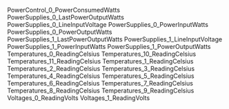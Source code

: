 PowerControl_0_PowerConsumedWatts
PowerSupplies_0_LastPowerOutputWatts
PowerSupplies_0_LineInputVoltage
PowerSupplies_0_PowerInputWatts
PowerSupplies_0_PowerOutputWatts
PowerSupplies_1_LastPowerOutputWatts
PowerSupplies_1_LineInputVoltage
PowerSupplies_1_PowerInputWatts
PowerSupplies_1_PowerOutputWatts
Temperatures_0_ReadingCelsius
Temperatures_10_ReadingCelsius
Temperatures_11_ReadingCelsius
Temperatures_1_ReadingCelsius
Temperatures_2_ReadingCelsius
Temperatures_3_ReadingCelsius
Temperatures_4_ReadingCelsius
Temperatures_5_ReadingCelsius
Temperatures_6_ReadingCelsius
Temperatures_7_ReadingCelsius
Temperatures_8_ReadingCelsius
Temperatures_9_ReadingCelsius
Voltages_0_ReadingVolts
Voltages_1_ReadingVolts
